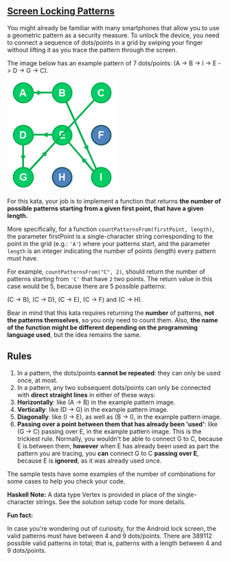 ## [**Screen Locking Patterns**](https://www.codewars.com/kata/585894545a8a07255e0002f1)

You might already be familiar with many smartphones that allow you to use a geometric pattern as a security measure. To unlock the device, you need to connect a sequence of dots/points in a grid by swiping your finger without lifting it as you trace the pattern through the screen.

The image below has an example pattern of 7 dots/points: (A -> B -> I -> E -> D -> G -> C).

![Screen Locking Patterns](img.png)

For this kata, your job is to implement a function that returns **the number of possible patterns starting from a given first point, that have a given length.**

More specifically, for a function ```countPatternsFrom(firstPoint, length)```, the parameter firstPoint is a single-character string corresponding to the point in the grid (e.g.: ```'A'```) where your patterns start, and the parameter ```length``` is an integer indicating the number of points (length) every pattern must have.

For example, ```countPatternsFrom("C", 2)```, should return the number of patterns starting from ```'C'``` that have ```2``` two points. The return value in this case would be 5, because there are 5 possible patterns:

(C -> B), (C -> D), (C -> E), (C -> F) and (C -> H).

Bear in mind that this kata requires returning the **number** of patterns, **not the patterns themselves**, so you only need to count them. Also, **the name of the function might be different depending on the programming language used**, but the idea remains the same.

## **Rules**
1. In a pattern, the dots/points **cannot be repeated**: they can only be used once, at most.
2. In a pattern, any two subsequent dots/points can only be connected with **direct straight lines** in either of these ways:
3. **Horizontally**: like (A -> B) in the example pattern image.
4. **Vertically**: like (D -> G) in the example pattern image.
5. **Diagonally**: like (I -> E), as well as (B -> I), in the example pattern image.
6. **Passing over a point between them that has already been 'used'**: like (G -> C) passing over E, in the example pattern image. This is the trickiest rule. Normally, you wouldn't be able to connect G to C, because E is between them, **however** when E has already been used as part the pattern you are tracing, you **can** connect G to C **passing over E**, because E is **ignored**, as it was already used once.

The sample tests have some examples of the number of combinations for some cases to help you check your code.

**Haskell Note:** A data type Vertex is provided in place of the single-character strings. See the solution setup code for more details.

**Fun fact:**

In case you're wondering out of curiosity, for the Android lock screen, the valid patterns must have between 4 and 9 dots/points. There are 389112 possible valid patterns in total; that is, patterns with a length between 4 and 9 dots/points.